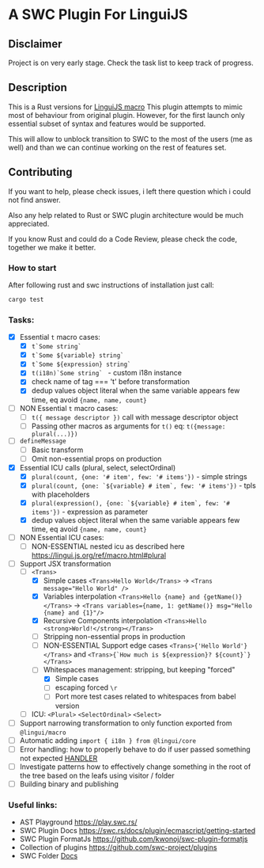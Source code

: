 # A SWC Plugin For LinguiJS

## Disclaimer
Project is on very early stage. Check the task list to keep track of progress. 

## Description
This is a Rust versions for [LinguiJS macro](https://lingui.js.org/ref/macro.html)
This plugin attempts to mimic most of behaviour from original plugin.
However, for the first launch only essential subset of syntax and features would be supported.

This will allow to unblock transition to SWC to the most of the users (me as well) and 
than we can continue working on the rest of features set. 

## Contributing
If you want to help, please check issues, i left there question which i could not find answer. 

Also any help related to Rust or SWC plugin architecture would be much appreciated.

If you know Rust and could do a Code Review, please check the code, together we make it better. 

### How to start
After following rust and swc instructions of installation just call:

```bash
cargo test
```

### Tasks:

- [x] Essential  `t` macro cases:
  - [x] ``t`Some string` ``
  - [x] ``t`Some ${variable} string` ``
  - [x] ``t`Some ${expression} string` ``
  - [x] ``t(i18n)`Some string` `` - custom i18n instance
  - [x] check name of tag === 't' before transformation
  - [x] dedup values object literal when the same variable appears few time, eq avoid `{name, name, count}`
- [ ] NON Essential `t` macro cases:
    - [ ] `t({ message descriptor })` call with message descriptor object
    - [ ] Passing other macros as arguments for `t()` eq: `t({message: plural(...)})`
- [ ] `defineMessage`
  - [ ] Basic transform
  - [ ] Omit non-essential props on production
- [x] Essential ICU calls (plural, select, selectOrdinal)
  - [x] ``plural(count, {one: '# item', few: '# items'})`` - simple strings
  - [x] ``plural(count, {one: `${variable} # item`, few: '# items'})`` - tpls with placeholders
  - [x] ``plural(expression(), {one: `${variable} # item`, few: '# items'})`` - expression as parameter
  - [x] dedup values object literal when the same variable appears few time, eq avoid `{name, name, count}`
- [ ] NON Essential ICU cases:
  - [ ] NON-ESSENTIAL nested icu as described here https://lingui.js.org/ref/macro.html#plural
- [ ] Support JSX transformation
  - [ ] `<Trans>`
    - [x] Simple cases `<Trans>Hello World</Trans>` -> `<Trans message="Hello World" />`
    - [x] Variables interpolation  `<Trans>Hello {name} and {getName()}</Trans>` -> `<Trans variables={name, 1: getName()} msg="Hello {name} and {1}"/>`
    - [x] Recursive Components interpolation `<Trans>Hello <strong>World!</strong></Trans>`
    - [ ] Stripping non-essential props in production
    - [ ] NON-ESSENTIAL Support edge cases `<Trans>{'Hello World'}</Trans>` and ``<Trans>{`How much is ${expression}? ${count}`}</Trans>``
    - [ ] Whitespaces management: stripping, but keeping "forced"
      - [x] Simple cases
      - [ ] escaping forced `\r`
      - [ ] Port more test cases related to whitespaces from babel version
  - [ ] ICU: `<Plural>` `<SelectOrdinal>` `<Select>`
- [ ] Support narrowing transformation to only function exported from `@lingui/macro` 
- [ ] Automatic adding  `import { i18n } from @lingui/core`
- [ ] Error handling: how to properly behave to do if user passed something not expected [HANDLER](https://rustdoc.swc.rs/swc_common/errors/struct.Handler.html)
- [ ] Investigate patterns how to effectively change something in the root of the tree based on the leafs using visitor / folder
- [ ] Building binary and publishing

### Useful links:
- AST Playground https://play.swc.rs/
- SWC Plugin Docs https://swc.rs/docs/plugin/ecmascript/getting-started
- SWC Plugin FormatJs https://github.com/kwonoj/swc-plugin-formatjs
- Collection of plugins https://github.com/swc-project/plugins
- SWC Folder [Docs](https://rustdoc.swc.rs/swc_ecma_visit/fn.fold_jsx_element.html) 